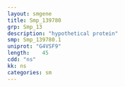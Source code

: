 ```yaml
---
layout: smgene
title: Smp_139780
grp: Smp_13
description: "hypothetical protein"
smp: Smp_139780.1
uniprot: "G4VSF9"
length:    45
cdd: "ns"
kk: ns
categories: sm
---
```

